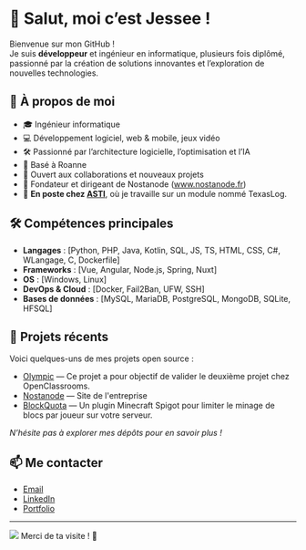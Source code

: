 # 👋 Salut, moi c’est Jessee !

Bienvenue sur mon GitHub !  
Je suis **développeur** et ingénieur en informatique, plusieurs fois diplômé, passionné par la création de solutions innovantes et l’exploration de nouvelles technologies.

## 🚀 À propos de moi

- 🎓 Ingénieur informatique
- 💻 Développement logiciel, web & mobile, jeux vidéo
- 🛠️ Passionné par l’architecture logicielle, l’optimisation et l’IA
- 📍 Basé à Roanne
- 📢 Ouvert aux collaborations et nouveaux projets
- 🏢 Fondateur et dirigeant de Nostanode (www.nostanode.fr)
- 💼 **En poste chez [ASTI](https://www.texaswin.fr/)**, où je travaille sur un module nommé TexasLog.

## 🛠️ Compétences principales

- **Langages** : [Python, PHP, Java, Kotlin, SQL, JS, TS, HTML, CSS, C#, WLangage, C, Dockerfile]
- **Frameworks** : [Vue, Angular, Node.js, Spring, Nuxt]
- **OS** : [Windows, Linux]
- **DevOps & Cloud** : [Docker, Fail2Ban, UFW, SSH]
- **Bases de données** : [MySQL, MariaDB, PostgreSQL, MongoDB, SQLite, HFSQL]

## 📂 Projets récents

Voici quelques-uns de mes projets open source :
- [Olympic](https://github.com/JesseeDantonio/Developpez-le-front-end-en-utilisant-Angular) — Ce projet a pour objectif de valider le deuxième projet chez OpenClassrooms.
- [Nostanode](https://github.com/JesseeDantonio/classic-web) — Site de l'entreprise
- [BlockQuota](https://github.com/JesseeDantonio/BlockQuota) — Un plugin Minecraft Spigot pour limiter le minage de blocs par joueur sur votre serveur.

*N’hésite pas à explorer mes dépôts pour en savoir plus !*

## 📫 Me contacter

- [Email](dyland.antonio1998@gmail.com)
- [LinkedIn](https://fr.linkedin.com/in/dylan-d-antonio-17b460229)
- [Portfolio](www.nostanode.fr)

---

<img src="https://visitor-badge.laobi.icu/badge?page_id=jesseedantonio.jesseedantonio&"/>
Merci de ta visite ! 🚀

